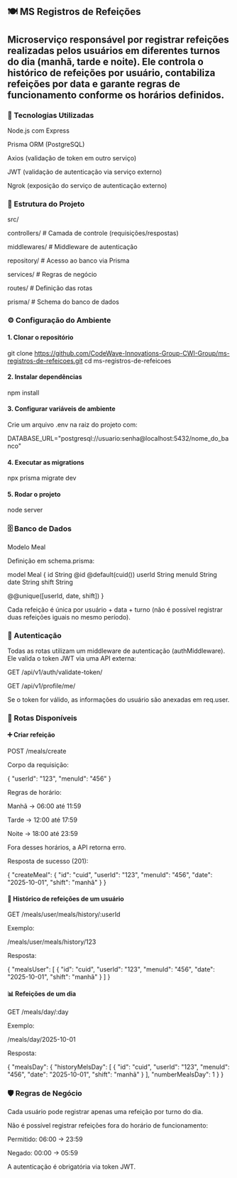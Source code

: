 ## 🍽️ MS Registros de Refeições

## Microserviço responsável por registrar refeições realizadas pelos usuários em diferentes turnos do dia (manhã, tarde e noite). Ele controla o histórico de refeições por usuário, contabiliza refeições por data e garante regras de funcionamento conforme os horários definidos.



### 🚀 Tecnologias Utilizadas

Node.js com Express

Prisma ORM (PostgreSQL)

Axios (validação de token em outro serviço)

JWT (validação de autenticação via serviço externo)

Ngrok (exposição do serviço de autenticação externo)



### 📂 Estrutura do Projeto
src/

 controllers/       # Camada de controle (requisições/respostas)
 
 middlewares/       # Middleware de autenticação
 
 repository/        # Acesso ao banco via Prisma
 
 services/          # Regras de negócio
 
 routes/            # Definição das rotas
 
 prisma/            # Schema do banco de dados

### ⚙️ Configuração do Ambiente
#### 1. Clonar o repositório
git clone https://github.com/CodeWave-Innovations-Group-CWI-Group/ms-registros-de-refeicoes.git
cd ms-registros-de-refeicoes

#### 2. Instalar dependências
npm install

#### 3. Configurar variáveis de ambiente

Crie um arquivo .env na raiz do projeto com:

DATABASE_URL="postgresql://usuario:senha@localhost:5432/nome_do_banco"

#### 4. Executar as migrations
npx prisma migrate dev

#### 5. Rodar o projeto
node server



### 🗄️ Banco de Dados
Modelo Meal

Definição em schema.prisma:

model Meal {
  id        String   @id @default(cuid())
  userId    String
  menuId    String
  date      String
  shift     String

  @@unique([userId, date, shift])
}


Cada refeição é única por usuário + data + turno (não é possível registrar duas refeições iguais no mesmo período).



### 🔑 Autenticação

Todas as rotas utilizam um middleware de autenticação (authMiddleware).
Ele valida o token JWT via uma API externa:

GET /api/v1/auth/validate-token/

GET /api/v1/profile/me/

Se o token for válido, as informações do usuário são anexadas em req.user.



### 📌 Rotas Disponíveis

#### ➕ Criar refeição

POST /meals/create

Corpo da requisição:

{
  "userId": "123",
  "menuId": "456"
}


Regras de horário:

Manhã → 06:00 até 11:59

Tarde → 12:00 até 17:59

Noite → 18:00 até 23:59

Fora desses horários, a API retorna erro.

Resposta de sucesso (201):

{
  "createMeal": {
    "id": "cuid",
    "userId": "123",
    "menuId": "456",
    "date": "2025-10-01",
    "shift": "manhã"
  }
}



#### 📜 Histórico de refeições de um usuário

GET /meals/user/meals/history/:userId

Exemplo:

/meals/user/meals/history/123


Resposta:

{
  "mealsUser": [
    {
      "id": "cuid",
      "userId": "123",
      "menuId": "456",
      "date": "2025-10-01",
      "shift": "manhã"
    }
  ]
}



#### 📊 Refeições de um dia

GET /meals/day/:day

Exemplo:

/meals/day/2025-10-01


Resposta:

{
  "mealsDay": {
    "historyMelsDay": [
      {
        "id": "cuid",
        "userId": "123",
        "menuId": "456",
        "date": "2025-10-01",
        "shift": "manhã"
      }
    ],
    "numberMealsDay": 1
  }
}



### 🛡️ Regras de Negócio

Cada usuário pode registrar apenas uma refeição por turno do dia.

Não é possível registrar refeições fora do horário de funcionamento:

Permitido: 06:00 → 23:59

Negado: 00:00 → 05:59

A autenticação é obrigatória via token JWT.





